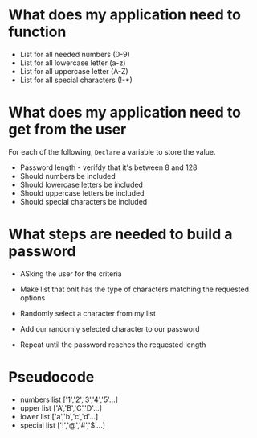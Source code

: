 # What does my application need to function

- List for all needed numbers (0-9)
- List for all lowercase letter (a-z)
- List for all uppercase letter (A-Z)
- List for all special characters (!-*)

# What does my application need to get from the user

For each of the following, `Declare` a variable to store the value.

- Password length - verifdy that it's between 8 and 128
- Should numbers be included
- Should lowercase letters be included
- Should uppercase letters be included
- Should special characters be included 

# What steps are needed to build a password

- ASking the user for the criteria

- Make list that onlt has the type of characters matching the requested options

- Randomly select a character from my list

- Add our randomly selected character to our password

- Repeat until the password reaches the requested length

# Pseudocode

- numbers list ['1','2','3','4','5'...]
- upper list ['A','B','C','D'...]
- lower list ['a','b','c','d'...]
- special list ['!','@','#','$'...]

